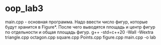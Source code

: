 # oop_lab3

main.cpp - основная программа. Надо ввести число фигур, которые будут хранится в Figure*. После чего выводятся площадь и центр фигур по отдельности и общая площадь фигур. 
g++ -std=c++20 -Wall -Wextra triangle.cpp octagon.cpp square.cpp Points.cpp figure.cpp main.cpp -o lab
